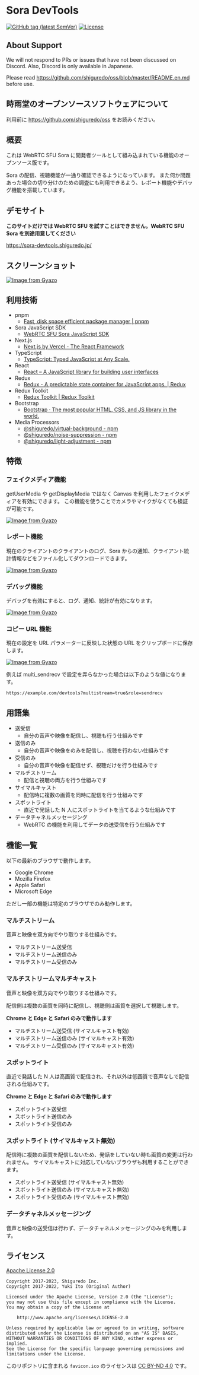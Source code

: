 # Sora DevTools

[![GitHub tag (latest SemVer)](https://img.shields.io/github/tag/shiguredo/sora-devtools.svg)](https://github.com/shiguredo/sora-devtools)
[![License](https://img.shields.io/badge/License-Apache%202.0-blue.svg)](https://opensource.org/licenses/Apache-2.0)

## About Support

We will not respond to PRs or issues that have not been discussed on Discord. Also, Discord is only available in Japanese.

Please read https://github.com/shiguredo/oss/blob/master/README.en.md before use.

## 時雨堂のオープンソースソフトウェアについて

利用前に https://github.com/shiguredo/oss をお読みください。

## 概要

これは WebRTC SFU Sora に開発者ツールとして組み込まれている機能のオープンソース版です。

Sora の配信、視聴機能が一通り確認できるようになっています。
また何か問題あった場合の切り分けのための調査にも利用できるよう、レポート機能やデバッグ機能を搭載しています。

## デモサイト

**このサイトだけでは WebRTC SFU を試すことはできません。WebRTC SFU Sora を別途用意してください**

https://sora-devtools.shiguredo.jp/

## スクリーンショット

[![Image from Gyazo](https://i.gyazo.com/cbf507d3708083adb21a8947149bf3e2.png)](https://gyazo.com/cbf507d3708083adb21a8947149bf3e2)

## 利用技術

- pnpm
  - [Fast, disk space efficient package manager \| pnpm](https://pnpm.io/)
- Sora JavaScript SDK
  - [WebRTC SFU Sora JavaScript SDK](https://github.com/shiguredo/sora-js-sdk)
- Next.js
  - [Next\.js by Vercel \- The React Framework](https://nextjs.org/)
- TypeScript
  - [TypeScript: Typed JavaScript at Any Scale\.](https://www.typescriptlang.org/)
- React
  - [React – A JavaScript library for building user interfaces](https://reactjs.org/)
- Redux
  - [Redux \- A predictable state container for JavaScript apps\. \| Redux](https://redux.js.org/)
- Redux Toolkit
  - [Redux Toolkit \| Redux Toolkit](https://redux-toolkit.js.org/)
- Bootstrap
  - [Bootstrap · The most popular HTML, CSS, and JS library in the world\.](https://getbootstrap.com/)
- Media Processors
  - [@shiguredo/virtual\-background \- npm](https://www.npmjs.com/package/@shiguredo/virtual-background)
  - [@shiguredo/noise\-suppression \- npm](https://www.npmjs.com/package/@shiguredo/noise-suppression)
  - [@shiguredo/light\-adjustment \- npm](https://www.npmjs.com/package/@shiguredo/light-adjustment)

## 特徴

### フェイクメディア機能

getUserMedia や getDisplayMedia ではなく Canvas を利用したフェイクメディアを有効にできます。
この機能を使うことでカメラやマイクがなくても検証が可能です。

[![Image from Gyazo](https://i.gyazo.com/266b2f6869dc44ad66ca5e54fcb21784.jpg)](https://gyazo.com/266b2f6869dc44ad66ca5e54fcb21784)

### レポート機能

現在のクライアントのクライアントのログ、Sora からの通知、クライアント統計情報などをファイル化してダウンロードできます。

[![Image from Gyazo](https://i.gyazo.com/2b246030142149c95a424576e360e959.jpg)](https://gyazo.com/2b246030142149c95a424576e360e959)

### デバッグ機能

デバッグを有効にすると、ログ、通知、統計が有効になります。

[![Image from Gyazo](https://i.gyazo.com/3f7fe3e011d99dfb87181ea6b252247d.png)](https://gyazo.com/3f7fe3e011d99dfb87181ea6b252247d)

### コピー URL 機能

現在の設定を URL パラメーターに反映した状態の URL をクリップボードに保存します。

[![Image from Gyazo](https://i.gyazo.com/2d0ddb0eb1f7006f249baf15bf072009.jpg)](https://gyazo.com/2d0ddb0eb1f7006f249baf15bf072009)

例えば multi_sendrecv で設定を弄らなかった場合は以下のような値になります。

```
https://example.com/devtools?multistream=true&role=sendrecv
```

## 用語集

- 送受信
  - 自分の音声や映像を配信し、視聴も行う仕組みです
- 送信のみ
  - 自分の音声や映像をのみを配信し、視聴を行わない仕組みです
- 受信のみ
  - 自分の音声や映像を配信せず、視聴だけを行う仕組みです
- マルチストリーム
  - 配信と視聴の両方を行う仕組みです
- サイマルキャスト
  - 配信時に複数の画質を同時に配信を行う仕組みです
- スポットライト
  - 直近で発話した N 人にスポットライトを当てるような仕組みです
- データチャネルメッセージング
  - WebRTC の機能を利用してデータの送受信を行う仕組みです

## 機能一覧

以下の最新のブラウザで動作します。

- Google Chrome
- Mozilla Firefox
- Apple Safari
- Microsoft Edge

ただし一部の機能は特定のブラウザでのみ動作します。

### マルチストリーム

音声と映像を双方向でやり取りする仕組みです。

- マルチストリーム送受信
- マルチストリーム送信のみ
- マルチストリーム受信のみ

### マルチストリームマルチキャスト

音声と映像を双方向でやり取りする仕組みです。

配信側は複数の画質を同時に配信し、視聴側は画質を選択して視聴します。

**Chrome と Edge と Safari のみで動作します**

- マルチストリーム送受信 (サイマルキャスト有効)
- マルチストリーム送信のみ (サイマルキャスト有効)
- マルチストリーム受信のみ (サイマルキャスト有効)

### スポットライト

直近で発話した N 人は高画質で配信され、それ以外は低画質で音声なしで配信される仕組みです。

**Chrome と Edge と Safari のみで動作します**

- スポットライト送受信
- スポットライト送信のみ
- スポットライト受信のみ

### スポットライト (サイマルキャスト無効)

配信時に複数の画質を配信しないため、発話をしていない時も画質の変更は行われません。
サイマルキャストに対応していないブラウザも利用することができます。

- スポットライト送受信 (サイマルキャスト無効)
- スポットライト送信のみ (サイマルキャスト無効)
- スポットライト受信のみ (サイマルキャスト無効)

### データチャネルメッセージング

音声と映像の送受信は行わず、データチャネルメッセージングのみを利用します。

## ライセンス

[Apache License 2.0](https://www.apache.org/licenses/LICENSE-2.0)

```
Copyright 2017-2023, Shiguredo Inc.
Copyright 2017-2022, Yuki Ito (Original Author)

Licensed under the Apache License, Version 2.0 (the "License");
you may not use this file except in compliance with the License.
You may obtain a copy of the License at

    http://www.apache.org/licenses/LICENSE-2.0

Unless required by applicable law or agreed to in writing, software
distributed under the License is distributed on an "AS IS" BASIS,
WITHOUT WARRANTIES OR CONDITIONS OF ANY KIND, either express or implied.
See the License for the specific language governing permissions and
limitations under the License.
```

このリポジトリに含まれる `favicon.ico` のライセンスは [CC BY\-ND 4\.0](https://creativecommons.org/licenses/by-nd/4.0/deed.ja) です。
